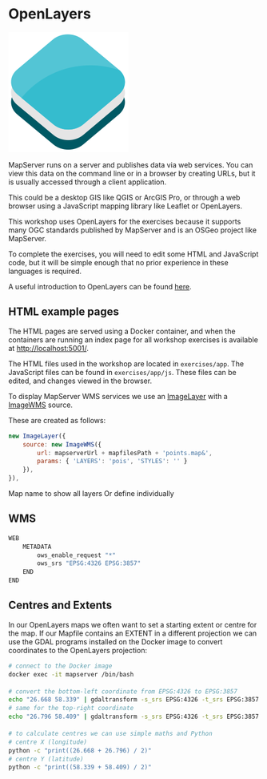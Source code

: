 # OpenLayers

![OpenLayers logo](../assets/images/OpenLayers_logo.png "OpenLayers logo")

MapServer runs on a server and publishes data via web services. You can view this data on the command line or in a browser by creating URLs, but it is usually accessed through a client application.

This could be a desktop GIS like QGIS or ArcGIS Pro, or through a web browser using a JavaScript mapping library like Leaflet or OpenLayers.

This workshop uses OpenLayers for the exercises because it supports many OGC standards published by MapServer and is an OSGeo project like MapServer.

To complete the exercises, you will need to edit some HTML and JavaScript code, but it will be simple enough that no prior experience in these languages is required.

A useful introduction to OpenLayers can be found [here](https://openlayers.org/workshop/en/).

## HTML example pages

The HTML pages are served using a Docker container, and when the containers are
running an index page for all workshop exercises is available at <http://localhost:5001/>. 

The HTML files used in the workshop are located in `exercises/app`.
The JavaScript files can be found in `exercises/app/js`. These files can be edited, and changes viewed in the browser. 

To display MapServer WMS services we use an [ImageLayer](https://openlayers.org/en/latest/apidoc/module-ol_layer_Image-ImageLayer.html) with a [ImageWMS](https://openlayers.org/en/latest/apidoc/module-ol_source_ImageWMS-ImageWMS.html) source.

These are created as follows:

```js
new ImageLayer({
    source: new ImageWMS({
        url: mapserverUrl + mapfilesPath + 'points.map&',
        params: { 'LAYERS': 'pois', 'STYLES': '' }
    }),
}),
```

Map name to show all layers
Or define individually

## WMS

```scala
WEB
    METADATA
        ows_enable_request "*"
        ows_srs "EPSG:4326 EPSG:3857"
    END
END
```

## Centres and Extents

In our OpenLayers maps we often want to set a starting extent or centre for the map. If our Mapfile
contains an EXTENT in a different projection we can use the GDAL programs installed on the Docker image
to convert coordinates to the OpenLayers projection:


```bash
# connect to the Docker image
docker exec -it mapserver /bin/bash

# convert the bottom-left coordinate from EPSG:4326 to EPSG:3857
echo "26.668 58.339" | gdaltransform -s_srs EPSG:4326 -t_srs EPSG:3857
# same for the top-right coordinate
echo "26.796 58.409" | gdaltransform -s_srs EPSG:4326 -t_srs EPSG:3857

# to calculate centres we can use simple maths and Python
# centre X (longitude)
python -c "print((26.668 + 26.796) / 2)"
# centre Y (latitude)
python -c "print((58.339 + 58.409) / 2)"
```